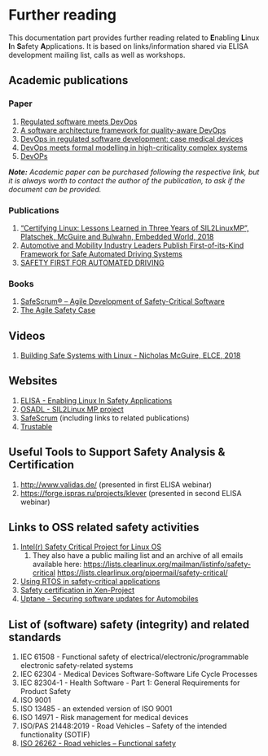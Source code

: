 # Further reading
This documentation part provides further reading related to **E**nabling **L**inux **I**n **S**afety **A**pplications. It is based on links/information shared via ELISA development mailing list, calls as well as workshops.

## Academic publications

### Paper
1. [Regulated software meets DevOps](https://www.sciencedirect.com/science/article/abs/pii/S0950584918300144#abs0001)
1. [A software architecture framework for quality-aware DevOps](https://dl.acm.org/citation.cfm?id=2945411)
1. [DevOps in regulated software development: case medical devices](https://dl.acm.org/citation.cfm?id=3102967)
1. [DevOps meets formal modelling in high-criticality complex systems](https://dl.acm.org/citation.cfm?id=2804373)
1. [DevOPs](https://www.computer.org/csdl/api/v1/periodical/mags/so/2016/03/mso2016030094/13rRUNvyary/download-article/pdf?token=eyJ0eXAiOiJKV1QiLCJhbGciOiJIUzI1NiJ9.eyJpc3MiOiJjc2RsX2FwaSIsImF1ZCI6ImNzZGxfYXBpX2Rvd25sb2FkX3Rva2VuIiwic3ViIjoiYW5vbnltb3VzQGNvbXB1dGVyLm9yZyIsImVtYWlsIjoiYW5vbnltb3VzQGNvbXB1dGVyLm9yZyIsImV4cCI6MTU2Mjc5MzIyM30.QmjF55IjFDXMCrb90PdWi95meOvgrUw3xlZka76_8U8
)

_**Note:** Academic paper can be purchased following the respective link, but it is always worth to contact the author of the publication, to ask if the document can be provided._

### Publications
1. [“Certifying Linux: Lessons Learned in Three Years of SIL2LinuxMP”, Platschek, McGuire and Bulwahn, Embedded World, 2018](https://www.bmw-carit.com/downloads/publications/EWC2018_Certifying-Linux-Lessons-Learned.pdf)
1. [Automotive and Mobility Industry Leaders Publish First-of-its-Kind Framework for Safe Automated Driving Systems](https://newsroom.intel.com/wp-content/uploads/sites/11/2019/07/Intel-Safety-First-for-Automated-Driving.pdf)
1. [SAFETY FIRST FOR AUTOMATED DRIVING](https://newsroom.intel.com/wp-content/uploads/sites/11/2019/07/Intel-Safety-First-for-Automated-Driving.pdf)

### Books
1. [SafeScrum® – Agile Development of Safety-Critical Software](https://www.springer.com/gp/book/9783319993331)
1. [The Agile Safety Case](https://www.springer.com/gp/book/9783319702643)

## Videos
1. [Building Safe Systems with Linux - Nicholas McGuire,  ELCE, 2018](https://www.youtube.com/watch?v=UedAzd4eSjY)

## Websites
1. [ELISA - Enabling Linux In Safety Applications](https://elisa.tech/)
1. [OSADL - SIL2Linux MP project](https://www.osadl.org/SIL2LinuxMP.sil2-linux-project.0.html)
1. [SafeScrum](https://www.sintef.no/en/digital/software-engineering-safety-and-security/system-safety/safescrum/) (including links to related publications)
1. [Trustable](https://gitlab.com/trustable/documents/wikis/home)


## Useful Tools to Support Safety Analysis & Certification
1. http://www.validas.de/ (presented in first ELISA webinar)
1. https://forge.ispras.ru/projects/klever (presented in second ELISA webinar)

## Links to OSS related safety activities
1. [Intel(r) Safety Critical Project for Linux OS](https://clearlinux.org/safe/)
    1. They also have a public mailing list and an archive of all emails available here:
       https://lists.clearlinux.org/mailman/listinfo/safety-critical
       https://lists.clearlinux.org/pipermail/safety-critical/
1. [Using RTOS in safety-critical applications](https://discourse.ros.org/t/safety-critical-wg/8884)
1. [Safety certification in Xen-Project](https://wiki.xenproject.org/wiki/Category:Safety_Certification)
1. [Uptane - Securing software updates for Automobiles](https://uptane.github.io/)

## List of (software) safety (integrity) and related standards
1. IEC 61508 - Functional safety of electrical/electronic/programmable electronic safety-related systems
1. IEC 62304 - Medical Devices Software-Software Life Cycle Processes
1. IEC 82304-1 - Health Software - Part 1: General Requirements for Product Safety
1. ISO 9001
1. ISO 13485 - an extended version of ISO 9001
1. ISO 14971 - Risk management for medical devices
1. ISO/PAS 21448:2019 - Road Vehicles – Safety of the intended functionality (SOTIF)
1. [ISO 26262 - Road vehicles – Functional safety](https://www.iso.org/obp/ui/#iso:std:iso:26262:-1:ed-1:v1:en)
